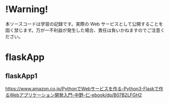 # !Warning!
本ソースコードは学習の記録です。実際の Web サービスとして公開することを固く禁じます。万が一不利益が発生した場合、責任は負いかねますのでご注意ください。

# flaskApp
## flaskApp1
https://www.amazon.co.jp/PythonでWebサービスを作る-Python3-Flaskで作るWebアプリケーション開発入門-中野-仁-ebook/dp/B07B2LFGH2
